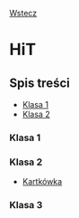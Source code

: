 [Wstecz](../README.md)

# HiT

## Spis treści

-   [Klasa 1](#klasa-1)
-   [Klasa 2](#klasa-2)

### Klasa 1

### Klasa 2

-   [Kartkówka](klasa2/kartkowka.md)

### Klasa 3

